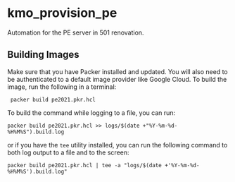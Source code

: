 # kmo_provision_pe

Automation for the PE server in 501 renovation.

## Building Images

Make sure that you have Packer installed and updated. You will also need to be
authenticated to a default image provider like Google Cloud. To build the image,
run the following in a terminal:

     packer build pe2021.pkr.hcl

To build the command while logging to a file, you can run:

    packer build pe2021.pkr.hcl >> logs/$(date +"%Y-%m-%d-%H%M%S").build.log

or if you have the `tee` utility installed, you can run the following command
to both log output to a file and to the screen:

    packer build pe2021.pkr.hcl | tee -a "logs/$(date +'%Y-%m-%d-%H%M%S').build.log"
